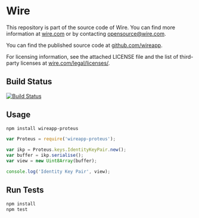 # Wire

This repository is part of the source code of Wire. You can find more information at [wire.com](https://wire.com) or by contacting opensource@wire.com.

You can find the published source code at [github.com/wireapp](https://github.com/wireapp). 

For licensing information, see the attached LICENSE file and the list of third-party licenses at [wire.com/legal/licenses/](https://wire.com/legal/licenses/).

## Build Status

[![Build Status](https://travis-ci.org/wireapp/proteus.js.svg?branch=master)](https://travis-ci.org/wireapp/proteus.js)

## Usage

```bash
npm install wireapp-proteus
```

```javascript
var Proteus = require('wireapp-proteus');

var ikp = Proteus.keys.IdentityKeyPair.new();
var buffer = ikp.serialise();
var view = new Uint8Array(buffer);

console.log('Identity Key Pair', view);
```

## Run Tests

```bash
npm install
npm test
```
